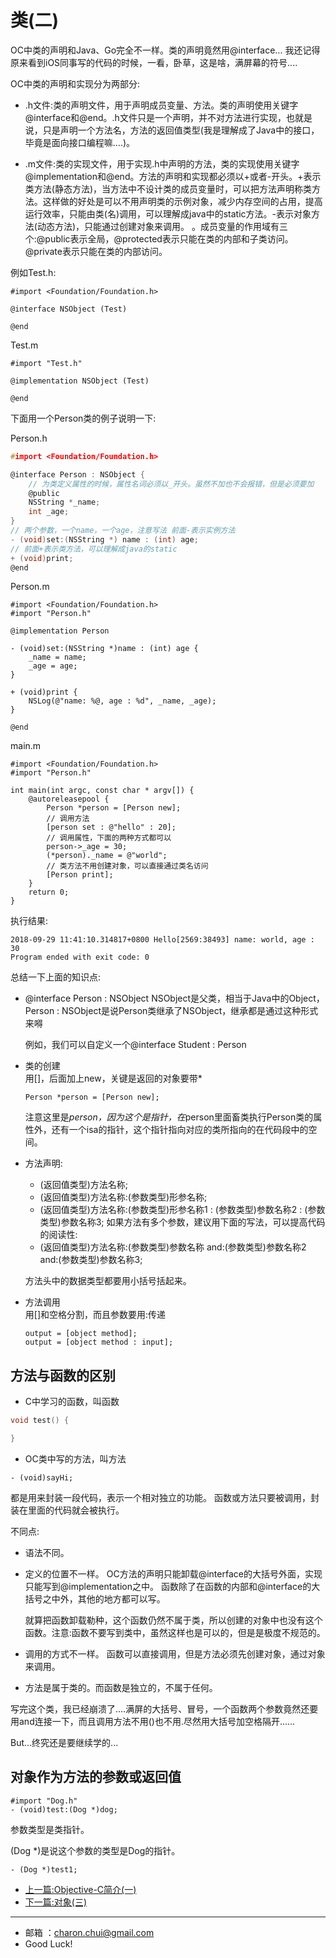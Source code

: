 类(二)
===

OC中类的声明和Java、Go完全不一样。类的声明竟然用@interface...
我还记得原来看到iOS同事写的代码的时候，一看，卧草，这是啥，满屏幕的符号....


OC中类的声明和实现分为两部分:   

- .h文件:类的声明文件，用于声明成员变量、方法。类的声明使用关键字@interface和@end。.h文件只是一个声明，并不对方法进行实现，也就是说，只是声明一个方法名，方法的返回值类型(我是理解成了Java中的接口，毕竟是面向接口编程嘛....)。

- .m文件:类的实现文件，用于实现.h中声明的方法，类的实现使用关键字@implementation和@end。方法的声明和实现都必须以+或者-开头。+表示类方法(静态方法)，当方法中不设计类的成员变量时，可以把方法声明称类方法。这样做的好处是可以不用声明类的示例对象，减少内存空间的占用，提高运行效率，只能由类(名)调用，可以理解成java中的static方法。-表示对象方法(动态方法)，只能通过创建对象来调用。 。成员变量的作用域有三个:@public表示全局，@protected表示只能在类的内部和子类访问。@private表示只能在类的内部访问。

例如Test.h:   
```oc
#import <Foundation/Foundation.h>

@interface NSObject (Test)

@end
```
Test.m
```oc
#import "Test.h"

@implementation NSObject (Test)

@end
```


下面用一个Person类的例子说明一下:   

Person.h
```c
#import <Foundation/Foundation.h>

@interface Person : NSObject {
    // 为类定义属性的时候，属性名词必须以_开头。虽然不加也不会报错，但是必须要加
    @public
    NSString *_name;
    int _age;
}
// 两个参数，一个name，一个age，注意写法 前面-表示实例方法
- (void)set:(NSString *) name : (int) age;
// 前面+表示类方法，可以理解成java的static
+ (void)print;
@end
```

Person.m
```oc
#import <Foundation/Foundation.h>
#import "Person.h"

@implementation Person

- (void)set:(NSString *)name : (int) age {
    _name = name;
    _age = age;
}

+ (void)print {
    NSLog(@"name: %@, age : %d", _name, _age);
}

@end
```
main.m
```oc
#import <Foundation/Foundation.h>
#import "Person.h"

int main(int argc, const char * argv[]) {
    @autoreleasepool {
        Person *person = [Person new];
        // 调用方法
        [person set : @"hello" : 20];
        // 调用属性，下面的两种方式都可以
        person->_age = 30;
        (*person)._name = @"world";
        // 类方法不用创建对象，可以直接通过类名访问
        [Person print];
    }
    return 0;
}

```
执行结果:   
```
2018-09-29 11:41:10.314817+0800 Hello[2569:38493] name: world, age : 30
Program ended with exit code: 0
```


总结一下上面的知识点:   

- @interface Person : NSObject
    NSObject是父类，相当于Java中的Object， Person : NSObject是说Person类继承了NSObject，继承都是通过这种形式来嘚

    例如，我们可以自定义一个@interface Student : Person

- 类的创建     
    用[]，后面加上new，关键是返回的对象要带*
    ```oc
    Person *person = [Person new];
    ```
    注意这里是*person，因为这个是指针，在*person里面畜类执行Person类的属性外，还有一个isa的指针，这个指针指向对应的类所指向的在代码段中的空间。
- 方法声明:   

    - (返回值类型)方法名称;
    - (返回值类型)方法名称:(参数类型)形参名称;
    - (返回值类型)方法名称:(参数类型)形参名称1 : (参数类型)参数名称2 : (参数类型)参数名称3;
    如果方法有多个参数，建议用下面的写法，可以提高代码的阅读性:  
    - (返回值类型)方法名称:(参数类型)参数名称 and:(参数类型)参数名称2 and:(参数类型)参数名称3;

    方法头中的数据类型都要用小括号括起来。   



- 方法调用     
    用[]和空格分割，而且参数要用:传递
    ```oc
    output = [object method];  
    output = [object method : input];  
    ```


## 方法与函数的区别 

- C中学习的函数，叫函数
```c
void test() {

}
```

- OC类中写的方法，叫方法
```oc
- (void)sayHi;
```

都是用来封装一段代码，表示一个相对独立的功能。 函数或方法只要被调用，封装在里面的代码就会被执行。 

不同点:     

- 语法不同。
- 定义的位置不一样。 
    OC方法的声明只能卸载@interface的大括号外面，实现只能写到@implementation之中。
    函数除了在函数的内部和@interface的大括号之中外，其他的地方都可以写。   

    就算把函数卸载勒种，这个函数仍然不属于类，所以创建的对象中也没有这个函数。注意:函数不要写到类中，虽然这样也是可以的，但是是极度不规范的。    

- 调用的方式不一样。
    函数可以直接调用，但是方法必须先创建对象，通过对象来调用。 

- 方法是属于类的。而函数是独立的，不属于任何。    




写完这个类，我已经崩溃了....满屏的大括号、冒号，一个函数两个参数竟然还要用and连接一下，而且调用方法不用()也不用.尽然用大括号加空格隔开......

But...终究还是要继续学的...


## 对象作为方法的参数或返回值

```oc
#import "Dog.h"
- (void)test:(Dog *)dog;
```
参数类型是类指针。  

(Dog *)是说这个参数的类型是Dog的指针。   

```oc
- (Dog *)test1;
```



- [上一篇:Objective-C简介(一)](https://github.com/CharonChui/iOSStudyNote/blob/master/Objective-C%E5%85%A5%E9%97%A8/1.Objective-C%E7%AE%80%E4%BB%8B(%E4%B8%80).md)
- [下一篇:对象(三)](https://github.com/CharonChui/iOSStudyNote/blob/master/Objective-C%E5%85%A5%E9%97%A8/3.%E5%AF%B9%E8%B1%A1(%E4%B8%89).md)


---

- 邮箱 ：charon.chui@gmail.com  
- Good Luck! 
